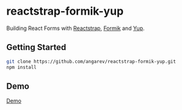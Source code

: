 # reactstrap-formik-yup

Building React Forms with [Reactstrap](https://reactstrap.github.io/), [Formik](https://github.com/jaredpalmer/formik) and [Yup](https://github.com/jquense/yup).


## Getting Started
```sh
git clone https://github.com/angarev/reactstrap-formik-yup.git
npm install 
```

## Demo

[Demo](https://reactstrap-formik-yup.vercel.app/)
